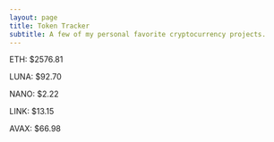 ```yaml
---
layout: page
title: Token Tracker
subtitle: A few of my personal favorite cryptocurrency projects.
---
```


<!--BEGINCRYPTOINPUT-->
ETH: $2576.81

LUNA: $92.70

NANO: $2.22

LINK: $13.15

AVAX: $66.98

<!--ENDCRYPTOINPUT-->
